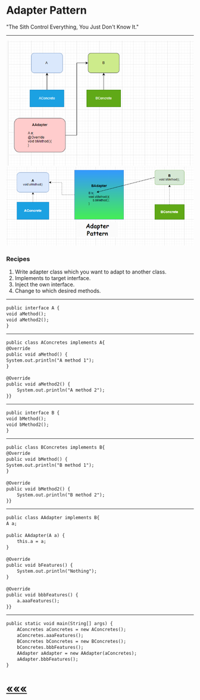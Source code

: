 # Adapter Pattern
"The Sith Control Everything, You Just Don't Know It."  
****
![img_2.png](img_2.png)
![img_3.png](img_3.png)
### Recipes
1) Write adapter class which you want to adapt to another class.
2) Implements to target interface.
3) Inject the own interface.
4) Change to which desired methods.

****

    public interface A {
    void aMethod();
    void aMethod2();
    }

****
    public class AConcretes implements A{
    @Override
    public void aMethod() {
    System.out.println("A method 1");
    }

    @Override
    public void aMethod2() {
        System.out.println("A method 2");
    }}
****

    public interface B {
    void bMethod();
    void bMethod2();
    }

****
    public class BConcretes implements B{
    @Override
    public void bMethod() {
    System.out.println("B method 1");
    }

    @Override
    public void bMethod2() {
        System.out.println("B method 2");
    }}
*****
    public class AAdapter implements B{
    A a;

    public AAdapter(A a) {
        this.a = a;
    }

    @Override
    public void bFeatures() {
        System.out.println("Nothing");
    }

    @Override
    public void bbbFeatures() {
        a.aaaFeatures();
    }}
******
    public static void main(String[] args) {
        AConcretes aConcretes = new AConcretes();
        aConcretes.aaaFeatures();
        BConcretes bConcretes = new BConcretes();
        bConcretes.bbbFeatures();
        AAdapter aAdapter = new AAdapter(aConcretes);
        aAdapter.bbbFeatures();
    }

# [«««](https://github.com/MedetHasanUgurlu/Design-Patterns)


